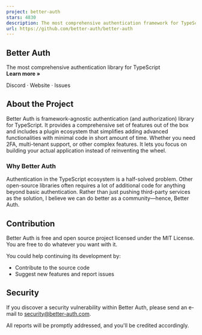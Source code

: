 ```yaml
---
project: better-auth
stars: 4830
description: The most comprehensive authentication framework for TypeScript
url: https://github.com/better-auth/better-auth
---
```


Better Auth
-----------

The most comprehensive authentication library for TypeScript  
**Learn more »**  
  
Discord · Website · Issues

About the Project
-----------------

Better Auth is framework-agnostic authentication (and authorization) library for TypeScript. It provides a comprehensive set of features out of the box and includes a plugin ecosystem that simplifies adding advanced functionalities with minimal code in short amount of time. Whether you need 2FA, multi-tenant support, or other complex features. It lets you focus on building your actual application instead of reinventing the wheel.

### Why Better Auth

Authentication in the TypeScript ecosystem is a half-solved problem. Other open-source libraries often requires a lot of additional code for anything beyond basic authentication. Rather than just pushing third-party services as the solution, I believe we can do better as a community—hence, Better Auth.

Contribution
------------

Better Auth is free and open source project licensed under the MIT License. You are free to do whatever you want with it.

You could help continuing its development by:

-   Contribute to the source code
-   Suggest new features and report issues

Security
--------

If you discover a security vulnerability within Better Auth, please send an e-mail to security@better-auth.com.

All reports will be promptly addressed, and you'll be credited accordingly.
